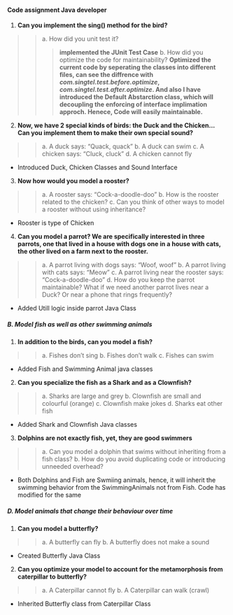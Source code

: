 #### Code assignment Java developer

1. **Can you implement the sing() method for the bird?**
>>a. How did you unit test it? 
 >>>__implemented the JUnit Test Case__
>>b. How did you optimize the code for maintainability?
>>>__Optimized the current code by seperating the classes into different files, can see the diffrence with *com.singtel.test.before.optimize*, *com.singtel.test.after.optimize*. And also I have introduced the Default Abstarction class, which will decoupling the enforcing of interface implimation approch. Henece, Code will easily maintainable.__

2. **Now, we have 2 special kinds of birds: the Duck and the Chicken... Can you
implement them to make their own special sound?**
>>a. A duck says: “Quack, quack”
>>b. A duck can swim
>>c. A chicken says: “Cluck, cluck”
>>d. A chicken cannot fly 
-	Introduced Duck, Chicken Classes and Sound Interface

3. **Now how would you model a rooster?**
>>a. A rooster says: “Cock-a-doodle-doo”
>>b. How is the rooster related to the chicken?
>>c. Can you think of other ways to model a rooster without using inheritance?
-	Rooster is  type of Chicken

4. **Can you model a parrot? We are specifically interested in three parrots, one that
lived in a house with dogs one in a house with cats, the other lived on a farm next to
the rooster.**
>>a. A parrot living with dogs says: “Woof, woof”
>>b. A parrot living with cats says: “Meow”
>>c. A parrot living near the rooster says: “Cock-a-doodle-doo”
>>d. How do you keep the parrot maintainable? What if we need another parrot
lives near a Duck? Or near a phone that rings frequently?

- Added Utill logic inside parrot Java Class

##### B. Model fish as well as other swimming animals
1. **In addition to the birds, can you model a fish?**
>>a. Fishes don’t sing
>>b. Fishes don’t walk
>>c. Fishes can swim
- Added Fish and Swimming Animal java classes

2. **Can you specialize the fish as a Shark and as a Clownfish?**
>>a. Sharks are large and grey
>>b. Clownfish are small and colourful (orange)
>>c. Clownfish make jokes
>>d. Sharks eat other fish
- Added Shark and Clownfish Java classes

3. **Dolphins are not exactly fish, yet, they are good swimmers**
>>a. Can you model a dolphin that swims without inheriting from a fish class?
>>b. How do you avoid duplicating code or introducing unneeded overhead?
- Both Dolphins and Fish are Swmiing animals, hence, it will inherit the swimming behavior from the SwimmingAnimals not from Fish. Code has modified for the same

##### D. Model animals that change their behaviour over time
1. **Can you model a butterfly?**
>>a. A butterfly can fly
>>b. A butterfly does not make a sound
- Created Butterfly Java Class
2. **Can you optimize your model to account for the metamorphosis from caterpillar to
butterfly?**
>>a. A Caterpillar cannot fly
>>b. A Caterpillar can walk (crawl)
- Inherited Butterfly class from Caterpillar Class
